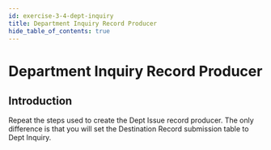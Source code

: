 ```yaml
---
id: exercise-3-4-dept-inquiry
title: Department Inquiry Record Producer
hide_table_of_contents: true
---
```


# Department Inquiry Record Producer


## Introduction

Repeat the steps used to create the Dept Issue record producer. The only difference is that you will set the Destination Record submission table to Dept Inquiry.


